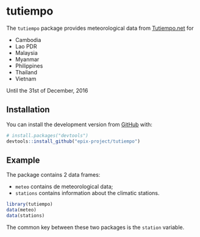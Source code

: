 
<!-- README.md is generated from README.Rmd. Please edit that file -->

# tutiempo

<!-- badges: start -->

<!-- badges: end -->

The `tutiempo` package provides meteorological data from
[Tutiempo.net](https://en.tutiempo.net) for

  - Cambodia
  - Lao PDR
  - Malaysia
  - Myanmar
  - Philippines
  - Thailand
  - Vietnam

Until the 31st of December, 2016

## Installation

You can install the development version from
[GitHub](https://github.com/epix-project/tutiempo) with:

``` r
# install.packages("devtools")
devtools::install_github("epix-project/tutiempo")
```

## Example

The package contains 2 data frames:

  - `meteo` contains de meteorological data;
  - `stations` contains information about the climatic stations.

<!-- end list -->

``` r
library(tutiempo)
data(meteo)
data(stations)
```

The common key between these two packages is the `station` variable.
